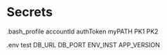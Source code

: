 # Secrets

.bash_profile
accountId
authToken
myPATH
PK1
PK2

.env
test
DB_URL
DB_PORT
ENV_INST
APP_VERSION
